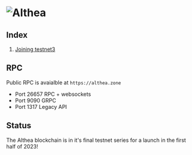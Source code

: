 # ![Althea](./assets/Althea_Logo-BLUE_SIGNAL.svg)

## Index

1. [Joining testnet3](/docs/testnet-3-launch.md)

## RPC

Public RPC is avaialble at `https://althea.zone`

* Port 26657 RPC + websockets
* Port 9090 GRPC
* Port 1317 Legacy API

## Status

The Althea blockchain is in it's final testnet series for a launch in the first half of 2023!
